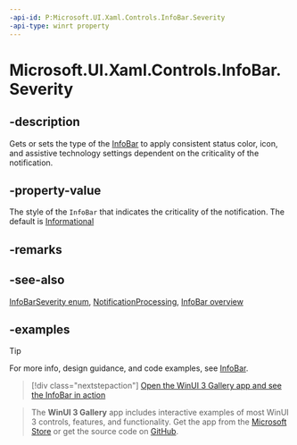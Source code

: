 ```yaml
---
-api-id: P:Microsoft.UI.Xaml.Controls.InfoBar.Severity
-api-type: winrt property
---
```


# Microsoft.UI.Xaml.Controls.InfoBar.Severity

<!--
public Microsoft.UI.Xaml.Controls.InfoBarSeverity Severity { get; set; }
-->


## -description

Gets or sets the type of the [InfoBar](infobar.md) to apply consistent status color, icon, and assistive technology settings dependent on the criticality of the notification.

## -property-value

The style of the `InfoBar` that indicates the criticality of the notification. The default is [Informational](infobarseverity.md)

## -remarks

## -see-also

[InfoBarSeverity enum](infobarseverity.md), [NotificationProcessing](/windows/win32/api/uiautomationcore/ne-uiautomationcore-notificationprocessing), [InfoBar overview](/windows/apps/design/controls/infobar)

## -examples

> [!TIP]
> For more info, design guidance, and code examples, see [InfoBar](/windows/apps/design/controls/infobar).

> [!div class="nextstepaction"]
> [Open the WinUI 3 Gallery app and see the InfoBar in action](winui3gallery:/item/InfoBar)

> The **WinUI 3 Gallery** app includes interactive examples of most WinUI 3 controls, features, and functionality. Get the app from the [Microsoft Store](https://www.microsoft.com/store/productId/9P3JFPWWDZRC) or get the source code on [GitHub](https://github.com/microsoft/WinUI-Gallery).
